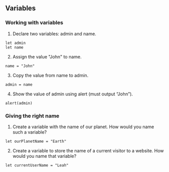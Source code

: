 ## Variables

### Working with variables

1. Declare two variables: admin and name.
```
let admin
let name
```

2. Assign the value "John" to name.
```
name = "John"
```

3. Copy the value from name to admin.
```
admin = name
```

4. Show the value of admin using alert (must output “John”).
```
alert(admin)
```

### Giving the right name
1. Create a variable with the name of our planet. How would you name such a variable?
```
let ourPlanetName = "Earth"
```

2. Create a variable to store the name of a current visitor to a website. How would you name that variable?
```
let currentUserName = "Leah"
```
